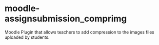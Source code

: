 # moodle-assignsubmission_comprimg
Moodle Plugin that allows teachers to add compression to the images files uploaded by students.